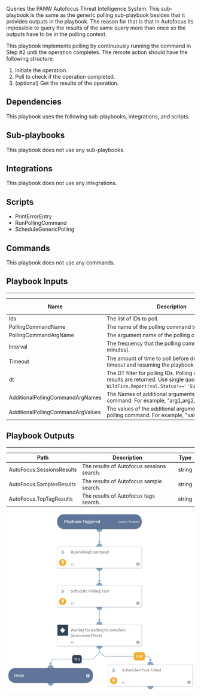 Queries the PANW Autofocus Threat Intelligence System. This sub-playbook is the same as the generic polling sub-playbook besides that it provides outputs in the playbook. The reason for that is that in Autofocus its impossible to query the results of the same query more than once so the outputs have to be in the polling context.

This playbook implements polling by continuously running the command in Step #2 until the operation completes.
The remote action should have the following structure:

1. Initiate the operation.
2. Poll to check if the operation completed.
3. (optional) Get the results of the operation.

## Dependencies
This playbook uses the following sub-playbooks, integrations, and scripts.

## Sub-playbooks
This playbook does not use any sub-playbooks.

## Integrations
This playbook does not use any integrations.

## Scripts
* PrintErrorEntry
* RunPollingCommand
* ScheduleGenericPolling

## Commands
This playbook does not use any commands.

## Playbook Inputs
---

| **Name** | **Description** | **Default Value** | **Required** |
| --- | --- | --- | --- | 
| Ids | The list of IDs to poll. | - | Required |
| PollingCommandName | The name of the polling command to run. | - | Required |
| PollingCommandArgName | The argument name of the polling command. | ids | Required |
| Interval | The frequency that the polling command will run (in minutes). | 1 | Required |
| Timeout | The amount of time to poll before declaring a timeout and resuming the playbook (in minutes). | 10 | Required |
| dt | The DT filter for polling IDs. Polling will stop when no results are returned. Use single quotes. For example, `WildFire.Report(val.Status!==''Success'').SHA256`. | - |Required |
| AdditionalPollingCommandArgNames | The Names of additional arguments for the polling command. For example, "arg1,arg2,...". | - | Optional |
| AdditionalPollingCommandArgValues | The values of the additional arguments for the polling command. For example, "value1,value2,...". | - | Optional |

## Playbook Outputs
---

| **Path** | **Description** | **Type** |
| --- | --- | --- |
| AutoFocus.SessionsResults | The results of Autofocus sessions search. | string |
| AutoFocus.SamplesResults | The results of Autofocus sample search. | string |
| AutoFocus.TopTagResults | The results of Autofocus tags search. | string |

<!-- Playbook PNG image comes here -->
![AutoFocusPolling](https://raw.githubusercontent.com/demisto/content/1bdd5229392bd86f0cc58265a24df23ee3f7e662/docs/images/playbooks/AutoFocusPolling.png)
